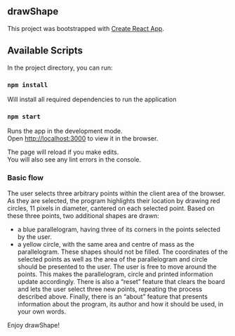 ## drawShape

This project was bootstrapped with [Create React App](https://github.com/facebook/create-react-app).

## Available Scripts

In the project directory, you can run:

### `npm install`

Will install all required dependencies to run the application

### `npm start`

Runs the app in the development mode.<br>
Open [http://localhost:3000](http://localhost:3000) to view it in the browser.

The page will reload if you make edits.<br>
You will also see any lint errors in the console.

### Basic flow

The user selects three arbitrary points within the client area of the browser. As they are
selected, the program highlights their location by drawing red circles, 11 pixels in diameter,
cantered on each selected point.
Based on these three points, two additional shapes are drawn:
- a blue parallelogram, having three of its corners in the points selected by the user.
- a yellow circle, with the same area and centre of mass as the parallelogram.
These shapes should not be filled.
The coordinates of the selected points as well as the area of the parallelogram and circle
should be presented to the user.
The user is free to move around the points. This makes the parallelogram, circle and printed
information update accordingly.
There is also a “reset” feature that clears the board and lets the user select three new points,
repeating the process described above. Finally, there is an “about” feature that presents
information about the program, its author and how it should be used, in your own words.


Enjoy drawShape!
